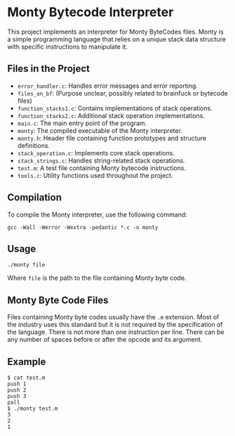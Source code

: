# Monty Bytecode Interpreter

This project implements an interpreter for Monty ByteCodes files. Monty is a simple programming language that relies on a unique stack data structure with specific instructions to manipulate it.

## Files in the Project

- `error_handler.c`: Handles error messages and error reporting.
- `files_on_bf`: (Purpose unclear, possibly related to brainfuck or bytecode files)
- `function_stacks1.c`: Contains implementations of stack operations.
- `function_stacks2.c`: Additional stack operation implementations.
- `main.c`: The main entry point of the program.
- `monty`: The compiled executable of the Monty interpreter.
- `monty.h`: Header file containing function prototypes and structure definitions.
- `stack_operation.c`: Implements core stack operations.
- `stack_strings.c`: Handles string-related stack operations.
- `test.m`: A test file containing Monty bytecode instructions.
- `tools.c`: Utility functions used throughout the project.

## Compilation

To compile the Monty interpreter, use the following command:

```
gcc -Wall -Werror -Wextra -pedantic *.c -o monty
```

## Usage

```
./monty file
```

Where `file` is the path to the file containing Monty byte code.

## Monty Byte Code Files

Files containing Monty byte codes usually have the `.m` extension. Most of the industry uses this standard but it is not required by the specification of the language. There is not more than one instruction per line. There can be any number of spaces before or after the opcode and its argument.

## Example

```
$ cat test.m
push 1
push 2
push 3
pall
$ ./monty test.m
3
2
1
```
